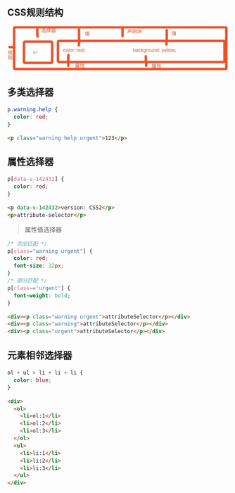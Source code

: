 ## CSS规则结构
![](./structure.jpeg)

## 多类选择器

```css
p.warning.help {
  color: red;
}
```
```html
<p class="warning help urgent">123</p>
```


## 属性选择器
```css
p[data-v-142432] {
  color: red;
}
```
```html
<p data-v-142432>version: CSS2</p>
<p>attribute-selector</p>
```
> 属性值选择器

```css
/* 完全匹配 */
p[class="warning urgent"] {
  color: red;
  font-size: 32px;
}
/* 部分匹配 */
p[class~="urgent"] {
  font-weight: bold;
}
```

```html
<div><p class="warning urgent">attributeSelector</p></div>
<div><p class="warning">attributeSelector</p></div>
<div><p class="urgent">attributeSelector</p></div>
```

## 元素相邻选择器
```css
ol + ul > li + li + li {
  color: blue;
}
```
```html
<div>
  <ol>
    <li>ol:1</li>
    <li>ol:2</li>
    <li>ol:3</li>
  </ol>
  <ul>
    <li>li:1</li>
    <li>li:2</li>
    <li>li:3</li>
  </ul>
</div>
```
